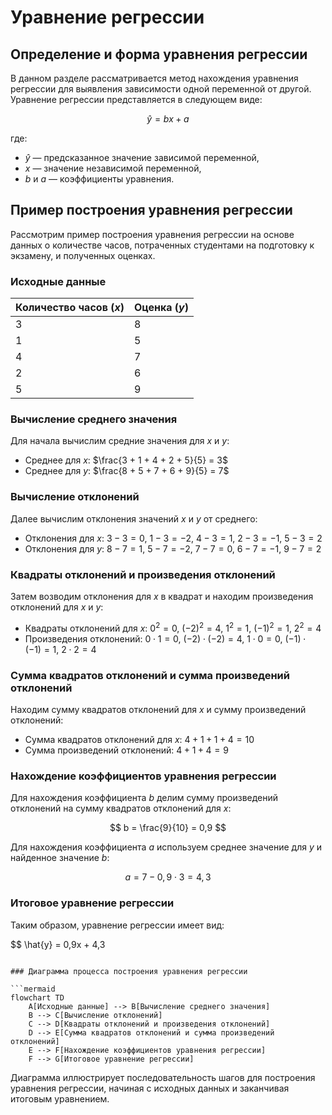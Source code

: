 # Уравнение регрессии

## Определение и форма уравнения регрессии

В данном разделе рассматривается метод нахождения уравнения регрессии для выявления зависимости одной переменной от другой. Уравнение регрессии представляется в следующем виде:

$$
\hat{y} = bx + a
$$

где:
- $\hat{y}$ — предсказанное значение зависимой переменной,
- $x$ — значение независимой переменной,
- $b$ и $a$ — коэффициенты уравнения.

## Пример построения уравнения регрессии

Рассмотрим пример построения уравнения регрессии на основе данных о количестве часов, потраченных студентами на подготовку к экзамену, и полученных оценках.

### Исходные данные

| Количество часов ($x$) | Оценка ($y$) |
| --- | --- |
| 3 | 8 |
| 1 | 5 |
| 4 | 7 |
| 2 | 6 |
| 5 | 9 |

### Вычисление среднего значения

Для начала вычислим средние значения для $x$ и $y$:

- Среднее для $x$: $\frac{3 + 1 + 4 + 2 + 5}{5} = 3$
- Среднее для $y$: $\frac{8 + 5 + 7 + 6 + 9}{5} = 7$

### Вычисление отклонений

Далее вычислим отклонения значений $x$ и $y$ от среднего:

- Отклонения для $x$: $3 - 3 = 0$, $1 - 3 = -2$, $4 - 3 = 1$, $2 - 3 = -1$, $5 - 3 = 2$
- Отклонения для $y$: $8 - 7 = 1$, $5 - 7 = -2$, $7 - 7 = 0$, $6 - 7 = -1$, $9 - 7 = 2$

### Квадраты отклонений и произведения отклонений

Затем возводим отклонения для $x$ в квадрат и находим произведения отклонений для $x$ и $y$:

- Квадраты отклонений для $x$: $0^2 = 0$, $(-2)^2 = 4$, $1^2 = 1$, $(-1)^2 = 1$, $2^2 = 4$
- Произведения отклонений: $0 \cdot 1 = 0$, $(-2) \cdot (-2) = 4$, $1 \cdot 0 = 0$, $(-1) \cdot (-1) = 1$, $2 \cdot 2 = 4$

### Сумма квадратов отклонений и сумма произведений отклонений

Находим сумму квадратов отклонений для $x$ и сумму произведений отклонений:

- Сумма квадратов отклонений для $x$: $4 + 1 + 1 + 4 = 10$
- Сумма произведений отклонений: $4 + 1 + 4 = 9$

### Нахождение коэффициентов уравнения регрессии

Для нахождения коэффициента $b$ делим сумму произведений отклонений на сумму квадратов отклонений для $x$:

$$
b = \frac{9}{10} = 0,9
$$

Для нахождения коэффициента $a$ используем среднее значение для $y$ и найденное значение $b$:

$$
a = 7 - 0,9 \cdot 3 = 4,3
$$

### Итоговое уравнение регрессии

Таким образом, уравнение регрессии имеет вид:

$$
\hat{y} = 0,9x + 4,3
```

### Диаграмма процесса построения уравнения регрессии

```mermaid
flowchart TD
    A[Исходные данные] --> B[Вычисление среднего значения]
    B --> C[Вычисление отклонений]
    C --> D[Квадраты отклонений и произведения отклонений]
    D --> E[Сумма квадратов отклонений и сумма произведений отклонений]
    E --> F[Нахождение коэффициентов уравнения регрессии]
    F --> G[Итоговое уравнение регрессии]
```

Диаграмма иллюстрирует последовательность шагов для построения уравнения регрессии, начиная с исходных данных и заканчивая итоговым уравнением.